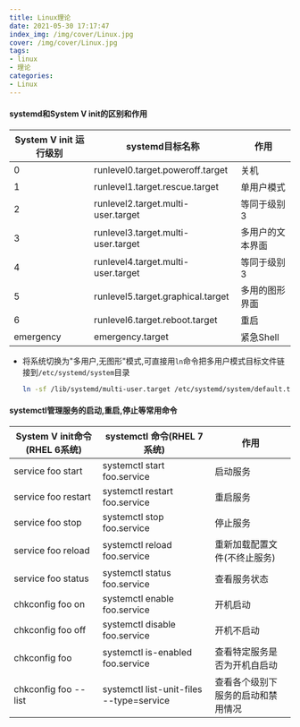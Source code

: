 ```yaml
---
title: Linux理论
date: 2021-05-30 17:17:47
index_img: /img/cover/Linux.jpg
cover: /img/cover/Linux.jpg
tags:
- linux
- 理论
categories:
- Linux
---
```


#### systemd和System V init的区别和作用

| System V init 运行级别 | systemd目标名称                    | 作用             |
| ---------------------- | ---------------------------------- | ---------------- |
| 0                      | runlevel0.target.poweroff.target   | 关机             |
| 1                      | runlevel1.target.rescue.target     | 单用户模式       |
| 2                      | runlevel2.target.multi-user.target | 等同于级别3      |
| 3                      | runlevel3.target.multi-user.target | 多用户的文本界面 |
| 4                      | runlevel4.target.multi-user.target | 等同于级别3      |
| 5                      | runlevel5.target.graphical.target  | 多用的图形界面   |
| 6                      | runlevel6.target.reboot.target     | 重启             |
| emergency              | emergency.target                   | 紧急Shell        |

* 将系统切换为"多用户,无图形"模式,可直接用`ln`命令把多用户模式目标文件链接到`/etc/systemd/system`目录

  ```sh
  ln -sf /lib/systemd/multi-user.target /etc/systemd/system/default.target
  ```

#### systemctl管理服务的启动,重启,停止等常用命令

| System V init命令(RHEL 6系统) | systemctl 命令(RHEL 7系统)               | 作用                               |
| ----------------------------- | ---------------------------------------- | ---------------------------------- |
| service foo start             | systemctl start foo.service              | 启动服务                           |
| service foo restart           | systemctl restart foo.service            | 重启服务                           |
| service foo stop              | systemctl stop foo.service               | 停止服务                           |
| service foo reload            | systemctl reload foo.service             | 重新加载配置文件(不终止服务)       |
| service foo status            | systemctl status foo.service             | 查看服务状态                       |
| chkconfig foo on              | systemctl enable foo.service             | 开机启动                           |
| chkconfig foo off             | systemctl disable foo.service            | 开机不启动                         |
| chkconfig foo                 | systemctl is-enabled foo.service         | 查看特定服务是否为开机自启动       |
| chkconfig foo --list          | systemctl list-unit-files --type=service | 查看各个级别下服务的启动和禁用情况 |

